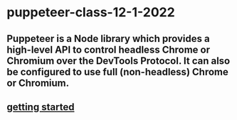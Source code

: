 # puppeteer-class-12-1-2022

## Puppeteer is a Node library which provides a high-level API to control headless Chrome or Chromium over the DevTools Protocol. It can also be configured to use full (non-headless) Chrome or Chromium.



## <ins>getting started</ins>

